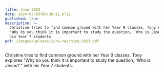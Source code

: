 ```yaml
---
title: June 2023
date: 2024-03-03T04:36:11.671Z
published: true
description: >-
  Christine tries to find common ground with her Year 9 classes. Tony explores
  "Why do you think it is important to study the question, 'Who is Jesus?'" with
  his Year 7 students.
pdf: /images/uploads/june-reaching-2023.pdf
---
```

Christine tries to find common ground with her Year 9 classes. Tony explores "Why do you think it is important to study the question, 'Who is Jesus?'" with his Year 7 students.
